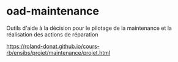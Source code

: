 # oad-maintenance
Outils d'aide à la décision pour le pilotage de la maintenance et la réalisation des actions de réparation

https://roland-donat.github.io/cours-rb/ensibs/projet/maintenance/projet.html
